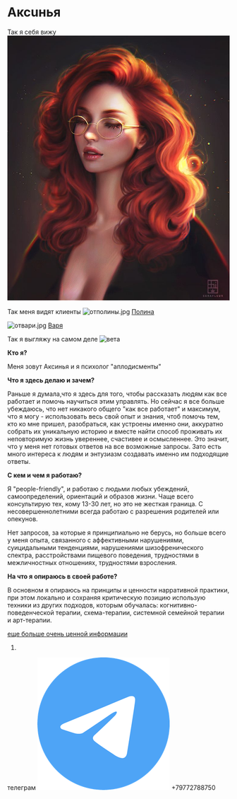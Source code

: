 # Аксuнья
Так я себя вижу
![так я себя вижу я](/assets/face.png)

Так меня видят клиенты
![отполины.jpg]({{site.baseurl}}/отполины.jpg)
[Полина](https://vk.com/wannadiehappy "Полина")



![отвари.jpg]({{site.baseurl}}/отвари.jpg)
[Варя](https://instagram.com/equabl.e?utm_medium=copy_link "Варя")

Так я выгляжу на самом деле
![вета](/вета.jpg)

**Кто я?**

Меня зовут Аксинья и я психолог "аплодисменты"

**Что я здесь делаю и зачем?**

Раньше я думала,что я здесь для того, чтобы рассказать людям как все работает и помочь научиться этим управлять. Но сейчас я все больше убеждаюсь, что нет никакого общего "как все работает" и максимум, что я могу - использовать весь свой опыт и знания, чтоб помочь тем, кто ко мне пришел, разобраться, как устроены именно они, аккуратно собрать их уникальную историю и вместе найти способ проживать их неповторимую жизнь увереннее, счастивее и осмысленнее. Это значит, что у меня нет готовых ответов на все возможные запросы. Зато есть много интереса к людям и энтузиазм создавать именно им подходящие ответы.

**С кем и чем я работаю?**

Я "people-friendly", и работаю с людьми любых убеждений, самоопределений, ориентаций и образов жизни. Чаще всего консультирую тех, кому 13-30 лет, но это не жесткая граница. С несовершеннолетними всегда работаю с разрешения родителей или опекунов.

Нет запросов, за которые я принципиально не берусь, но больше всего у меня опыта, связанного с аффективными нарушениями, суицидальными тенденциями, нарушениями шизофренического спектра, расстройствами пищевого поведения, трудностями в межличностных отношениях, трудностями взросления.

**На что я опираюсь в своей работе?**

В основном я опираюсь на принципы и ценности нарративной практики, при этом локально и сохраняя критическую позицию использую техники из других подходов, которым обучалась: когнитивно-поведенческой терапии, схема-терапии, системной семейной терапии и арт-терапии.



[еще больше очень ценной информации](для_любопытных.md)

1.



телеграм ![tg](/tg.png) +79772788750
